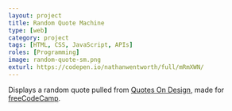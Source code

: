 ```yaml
---
layout: project
title: Random Quote Machine
type: [web]
category: project
tags: [HTML, CSS, JavaScript, APIs]
roles: [Programming]
image: random-quote-sm.png
exturl: https://codepen.io/nathanwentworth/full/mRmXWN/
---
```

Displays a random quote pulled from [Quotes On Design](http://quotesondesign.com/), made for [freeCodeCamp](https://www.freecodecamp.com/).